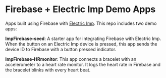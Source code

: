 Firebase + Electric Imp Demo Apps
==================================
Apps built using Firebase with [Electric Imp](http://electricimp.com/). This repo includes two demo apps:

**ImpFirebase-seed**: A starter app for integrating Firebase with Electric Imp. When the button on an Electric Imp device is pressed, this app sends the device ID to Firebase with a button pressed indicator.

**ImpFirebase-HRmonitor**: This app connects a bracelet with an accelerometer to a heart rate monitor. It logs the heart rate in Firebase and the bracelet blinks with every heart beat.

